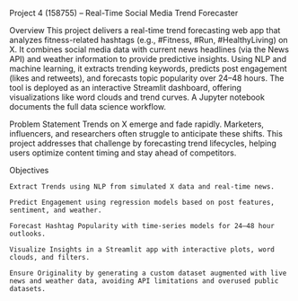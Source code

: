Project 4 (158755) – Real-Time Social Media Trend Forecaster

Overview
This project delivers a real-time trend forecasting web app that analyzes fitness-related hashtags (e.g., #Fitness, #Run, #HealthyLiving) on X. It combines social media data with current news headlines (via the News API) and weather information to provide predictive insights. Using NLP and machine learning, it extracts trending keywords, predicts post engagement (likes and retweets), and forecasts topic popularity over 24–48 hours. The tool is deployed as an interactive Streamlit dashboard, offering visualizations like word clouds and trend curves. A Jupyter notebook documents the full data science workflow.

Problem Statement
Trends on X emerge and fade rapidly. Marketers, influencers, and researchers often struggle to anticipate these shifts. This project addresses that challenge by forecasting trend lifecycles, helping users optimize content timing and stay ahead of competitors.

Objectives

    Extract Trends using NLP from simulated X data and real-time news.

    Predict Engagement using regression models based on post features, sentiment, and weather.

    Forecast Hashtag Popularity with time-series models for 24–48 hour outlooks.

    Visualize Insights in a Streamlit app with interactive plots, word clouds, and filters.

    Ensure Originality by generating a custom dataset augmented with live news and weather data, avoiding API limitations and overused public datasets.
